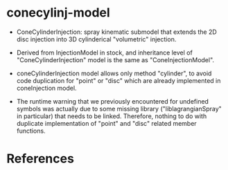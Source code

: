 # conecylinj-model

- ConeCylinderInjection: spray kinematic submodel that extends the 2D disc injection into 3D cylinderical "volumetric" injection.

- Derived from InjectionModel in stock, and inheritance level of "ConeCylinderInjection" model is the same as "ConeInjectionModel".

- coneCylinderInjection model allows only method "cylinder", to avoid code duplication for "point" or "disc" which are already implemented in coneInjection model.

- The runtime warning that we previously encountered for undefined symbols was actually due to some missing library ("liblagrangianSpray" in particular) that needs to be linked. Therefore, nothing to do with duplicate implementation of "point" and "disc" related member functions.



# References

